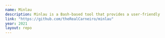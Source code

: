 ```yaml
---
name: Minlau
description: Minlau is a Bash-based tool that provides a user-friendly command-line interface (CLI) for launching Wine applications and managing Wine prefixes seamlessly.
link: "https://github.com/theRealCarneiro/minlau"
year: 2021
layout: repo
---
```

